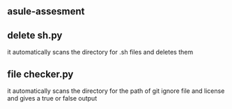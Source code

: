 
## asule-assesment
## delete sh.py
it automatically scans the directory for .sh files and deletes them

## file checker.py
it automatically scans the directory for the path of  git ignore file and license and gives a true or false output 
